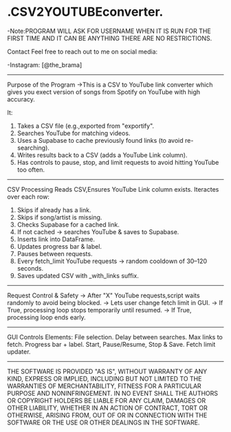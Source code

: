 # .CSV2YOUTUBEconverter.

-Note:PROGRAM WILL ASK FOR USERNAME WHEN IT IS RUN FOR THE FIRST TIME AND IT CAN BE ANYTHING THERE ARE NO RESTRICTIONS.

Contact
Feel free to reach out to me on social media:

-Instagram: [@the_brama]
  
---
Purpose of the Program
→This is a CSV to YouTube link converter which gives you exect version of songs from Spotify on YouTube with high accuracy.

It:
1. Takes a CSV file (e.g.,exported from "exportify".
2. Searches YouTube for matching videos.
3. Uses a Supabase to cache previously found links (to avoid re-searching).
4. Writes results back to a CSV (adds a YouTube Link column).
5. Has controls to pause, stop, and limit requests to avoid hitting YouTube too often.

---
CSV Processing
Reads CSV,Ensures YouTube Link column exists.
Iteractes over each row:
1. Skips if already has a link.
2. Skips if song/artist is missing.
3. Checks Supabase for a cached link.
4. If not cached → searches YouTube & saves to Supabase.
5. Inserts link into DataFrame.
6. Updates progress bar & label.
7. Pauses between requests.
8. Every fetch_limit YouTube requests → random cooldown of 30–120 seconds.
9. Saves updated CSV with _with_links suffix.

---
Request Control & Safety
→ After "X" YouTube requests,script waits randomly to avoid being blocked.
→ Lets user change fetch limit in GUI.
→ If True, processing loop stops temporarily until resumed.
→ If True, processing loop ends early.

---
GUI Controls
Elements:
File selection.
Delay between searches.
Max links to fetch.
Progress bar + label.
Start, Pause/Resume, Stop & Save.
Fetch limit updater.

---

THE SOFTWARE IS PROVIDED "AS IS", WITHOUT WARRANTY OF ANY KIND, EXPRESS OR IMPLIED, INCLUDING BUT NOT LIMITED TO THE WARRANTIES OF MERCHANTABILITY, FITNESS FOR A PARTICULAR PURPOSE AND 
NONINFRINGEMENT. IN NO EVENT SHALL THE AUTHORS OR COPYRIGHT HOLDERS BE LIABLE FOR ANY CLAIM, DAMAGES OR OTHER LIABILITY, WHETHER IN AN ACTION OF CONTRACT, TORT OR OTHERWISE, ARISING FROM,
OUT OF OR IN CONNECTION WITH THE SOFTWARE OR THE USE OR OTHER DEALINGS IN THE SOFTWARE.
